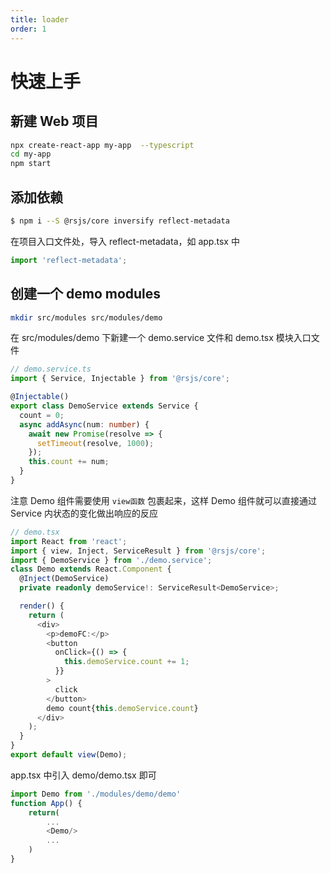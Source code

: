 ```yaml
---
title: loader
order: 1
---
```


# 快速上手

## 新建 Web 项目

```bash
npx create-react-app my-app  --typescript
cd my-app
npm start
```

## 添加依赖

```bash
$ npm i --S @rsjs/core inversify reflect-metadata
```

在项目入口文件处，导入 reflect-metadata，如 app.tsx 中

```typescript
import 'reflect-metadata';
```

## 创建一个 demo modules

```bash
mkdir src/modules src/modules/demo
```

在 src/modules/demo 下新建一个 demo.service 文件和 demo.tsx 模块入口文件

```typescript
// demo.service.ts
import { Service, Injectable } from '@rsjs/core';

@Injectable()
export class DemoService extends Service {
  count = 0;
  async addAsync(num: number) {
    await new Promise(resolve => {
      setTimeout(resolve, 1000);
    });
    this.count += num;
  }
}
```

注意 Demo 组件需要使用 `view函数` 包裹起来，这样 Demo 组件就可以直接通过 Service 内状态的变化做出响应的反应

```typescript jsx
// demo.tsx
import React from 'react';
import { view, Inject, ServiceResult } from '@rsjs/core';
import { DemoService } from './demo.service';
class Demo extends React.Component {
  @Inject(DemoService)
  private readonly demoService!: ServiceResult<DemoService>;

  render() {
    return (
      <div>
        <p>demoFC:</p>
        <button
          onClick={() => {
            this.demoService.count += 1;
          }}
        >
          click
        </button>
        demo count{this.demoService.count}
      </div>
    );
  }
}
export default view(Demo);
```

app.tsx 中引入 demo/demo.tsx 即可

```typescript jsx
import Demo from './modules/demo/demo'
function App() {
    return(
        ...
        <Demo/>
        ...
    )
}
```
